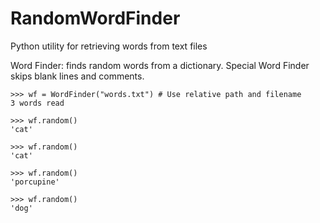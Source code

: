 # RandomWordFinder
Python utility for retrieving words from text files

Word Finder: finds random words from a dictionary.
Special Word Finder skips blank lines and comments.
    
    >>> wf = WordFinder("words.txt") # Use relative path and filename
    3 words read

    >>> wf.random()
    'cat'

    >>> wf.random()
    'cat'

    >>> wf.random()
    'porcupine'

    >>> wf.random()
    'dog'


